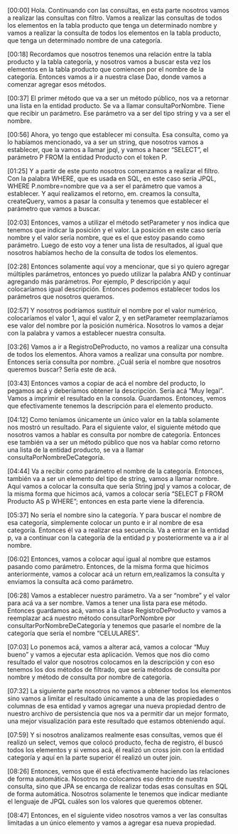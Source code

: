 [00:00] Hola. Continuando con las consultas, en esta parte nosotros vamos a realizar las consultas con filtro. Vamos a realizar las consultas de todos los elementos en la tabla producto que tenga un determinado nombre y vamos a realizar la consulta de todos los elementos en la tabla producto, que tenga un determinado nombre de una categoría.

[00:18] Recordamos que nosotros tenemos una relación entre la tabla producto y la tabla categoría, y nosotros vamos a buscar esta vez los elementos en la tabla producto que comiencen por el nombre de la categoría. Entonces vamos a ir a nuestra clase Dao, donde vamos a comenzar agregar esos métodos.

[00:37] El primer método que va a ser un método público, nos va a retornar una lista en la entidad producto. Se va a llamar consultaPorNombre. Tiene que recibir un parámetro. Ese parámetro va a ser del tipo string y va a ser el nombre.

[00:56] Ahora, yo tengo que establecer mi consulta. Esa consulta, como ya lo habíamos mencionado, va a ser un string, que nosotros vamos a establecer, que la vamos a llamar jpql, y vamos a hacer “SELECT”, el parámetro P FROM la entidad Producto con el token P.

[01:25] Y a partir de este punto nosotros comenzamos a realizar el filtro. Con la palabra WHERE, que es usada en SQL, en este caso sería JPQL, WHERE P.nombre=nombre que va a ser el parámetro que vamos a establecer. Y aquí realizamos el retorno, em. creamos la consulta, createQuery, vamos a pasar la consulta y tenemos que establecer el parámetro que vamos a buscar.

[02:03] Entonces, vamos a utilizar el método setParameter y nos indica que tenemos que indicar la posición y el valor. La posición en este caso sería nombre y el valor sería nombre, que es el que estoy pasando como parámetro. Luego de esto voy a tener una lista de resultados, al igual que nosotros habíamos hecho de la consulta de todos los elementos.

[02:28] Entonces solamente aquí voy a mencionar, que si yo quiero agregar múltiples parámetros, entonces yo puedo utilizar la palabra AND y continuar agregando más parámetros. Por ejemplo, P descripción y aquí colocaríamos igual descripción. Entonces podemos establecer todos los parámetros que nosotros queramos.

[02:57] Y nosotros podríamos sustituir el nombre por el valor numérico, colocaríamos el valor 1, aquí el valor 2, y en setParameter reemplazaríamos ese valor del nombre por la posición numérica. Nosotros lo vamos a dejar con la palabra y vamos a establecer nuestra consulta.

[03:26] Vamos a ir a RegistroDeProducto, no vamos a realizar una consulta de todos los elementos. Ahora vamos a realizar una consulta por nombre. Entonces sería consulta por nombre. ¿Cuál sería el nombre que nosotros queremos buscar? Sería este de acá.

[03:43] Entonces vamos a copiar de acá el nombre del producto, lo pegamos acá y deberíamos obtener la descripción. Sería acá “Muy legal”. Vamos a imprimir el resultado en la consola. Guardamos. Entonces, vemos que efectivamente tenemos la descripción para el elemento producto.

[04:12] Como teníamos únicamente un único valor en la tabla solamente nos mostró un resultado. Para el siguiente valor, el siguiente método que nosotros vamos a hablar es consulta por nombre de categoría. Entonces ese también va a ser un método público que nos va hablar como retorno una lista de la entidad producto, se va a llamar consultaPorNombreDeCategoría.

[04:44] Va a recibir como parámetro el nombre de la categoría. Entonces, también va a ser un elemento del tipo de string, vamos a llamar nombre. Aquí vamos a colocar la consulta que sería String jpql y vamos a colocar, de la misma forma que hicimos acá, vamos a colocar sería “SELECT p FROM Producto AS p WHERE”; entonces en esta parte viene la diferencia.

[05:37] No sería el nombre sino la categoría. Y para buscar el nombre de esa categoría, simplemente colocar un punto e ir al nombre de esa categoría. Entonces él va a realizar esa secuencia. Va a entrar en la entidad p, va a continuar con la categoría de la entidad p y posteriormente va a ir al nombre.

[06:02] Entonces, vamos a colocar aquí igual al nombre que estamos pasando como parámetro. Entonces, de la misma forma que hicimos anteriormente, vamos a colocar acá un return em,realizamos la consulta y enviamos la consulta acá como parámetro.

[06:28] Vamos a establecer nuestro parámetro. Va a ser “nombre” y el valor para acá va a ser nombre. Vamos a tener una lista para ese método. Entonces guardamos acá, vamos a la clase RegistroDeProducto y vamos a reemplazar acá nuestro método consultarPorNombre por consultarPorNombreDeCategoría y tenemos que pasarle el nombre de la categoría que sería el nombre “CELULARES”.

[07:03] Lo ponemos acá, vamos a alterar acá, vamos a colocar “Muy bueno” y vamos a ejecutar esta aplicación. Vemos que nos dio como resultado el valor que nosotros colocamos en la descripción y con eso tenemos los dos métodos de filtrado, que sería métodos de consulta por nombre y método de consulta por nombre de categoría.

[07:32] La siguiente parte nosotros no vamos a obtener todos los elementos sino vamos a limitar el resultado únicamente a una de las propiedades o columnas de esa entidad y vamos agregar una nueva propiedad dentro de nuestro archivo de persistencia que nos va a permitir dar un mejor formato, una mejor visualización para este resultado que estamos obteniendo aquí.

[07:59] Y si nosotros analizamos realmente esas consultas, vemos que él realizó un select, vemos que colocó producto, fecha de registro, él buscó todos los elementos y si vemos acá, él realizó un cross join con la entidad categoría y aquí en la parte superior él realizó un outer join.

[08:26] Entonces, vemos que él está efectivamente haciendo las relaciones de forma automática. Nosotros no colocamos eso dentro de nuestra consulta, sino que JPA se encarga de realizar todas esas consultas en SQL de forma automática. Nosotros solamente le tenemos que indicar mediante el lenguaje de JPQL cuáles son los valores que queremos obtener.

[08:47] Entonces, en el siguiente video nosotros vamos a ver las consultas limitadas a un único elemento y vamos a agregar esa nueva propiedad.